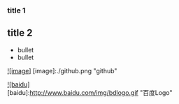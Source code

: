### title 1

## title 2

* bullet
* bullet

[![image]](http://www.github.com/)
[image]:./github.png "github"


[![baidu]](http://baidu.com)  
[baidu]:http://www.baidu.com/img/bdlogo.gif "百度Logo" 

